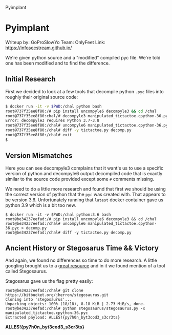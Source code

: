 Pyimplant

# Pyimplant

Writeup by: GoProSlowYo
Team: OnlyFeet
Link: https://infosecstream.github.io/

We're given python source and a "modified" compiled pyc file. We're told one has been modified and to find the difference.

## Initial Research

First we decided to look at a few tools that decompile python `.pyc` files into roughly their original source code:

```bash
$ docker run -it -v $PWD:/chal python bash
root@737f35ee8f80:/# pip install uncompyle6 decompyle3 && cd /chal
root@737f35ee8f80:chal/# decompyle3 manipulated_tictactoe.cpython-36.pyc
Error: decompyle3 requires Python 3.7-3.8
root@737f35ee8f80:/chal# uncompyle6 manipulated_tictactoe.cpython-36.pyc > decomp.py
root@737f35ee8f80:/chal# diff -y tictactoe.py decomp.py
root@737f35ee8f80:/chal# exit
$ 
```

## Version Mismatches

Here you can see decompyle3 complains that it want's us to use a specific version of python and decompyle6 output decompiled code that is exactly similar to the source code provided except some `#` comments missing.

We need to do a little more research and found that first we should be using the correct version of python that the `pyc` was created with. That appears to be version 3.6. Unfortunately running that `latest` docker container gave us python 3.9 which is a bit too new.

```shell
$ docker run -it -v $PWD:/chal python:3.6 bash
root@be34237eefad:/# pip install uncompyle6 decompyle3 && cd /chal
root@be34237eefad:/chal# uncompyle6 manipulated_tictactoe.cpython-36.pyc > decomp.py
root@be34237eefad:/chal# diff -y tictactoe.py decomp.py
```

## Ancient History or Stegosarus Time && Victory

And again, we found no differences so time to do more research. A little googling brought us to a [great resource](https://liuxin.website/project/pyc/) and in it we found mention of a tool called Stegosaurus.

Stegosarus gave us the flag pretty easily:

```shell
root@be34237eefad:/chal# git clone https://bitbucket.org/jherron/stegosaurus.git
Cloning into 'stegosaurus'...
Unpacking objects: 100% (18/18), 8.18 KiB | 2.73 MiB/s, done.
root@be34237eefad:/chal# python stegosaurus/stegosaurus.py -x manipulated_tictactoe.cpython-36.pyc 
Extracted payload: ALLES!{py7h0n_byt3cod3_s3cr3ts}
```

**ALLES!{py7h0n_byt3cod3_s3cr3ts}**

